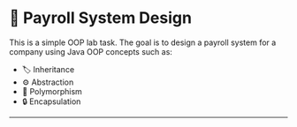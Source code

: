 # 🧾 Payroll System Design

This is a simple OOP lab task. The goal is to design a payroll system for a company using Java OOP concepts such as:

- 🏷️ Inheritance  
- ⚙️ Abstraction  
- 🔄 Polymorphism  
- 🔒 Encapsulation  

---
```